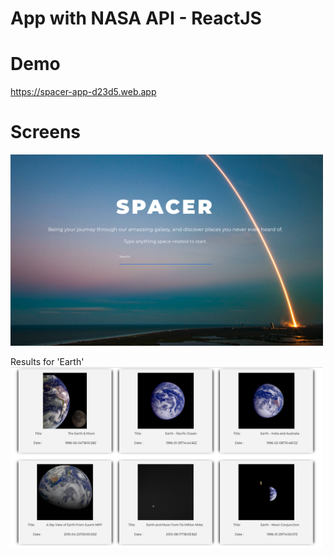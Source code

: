 # App with NASA API - ReactJS

# Demo
https://spacer-app-d23d5.web.app

# Screens
<img src = 'images/home.png' width=500>

Results for 'Earth'
<img src = 'images/results.png' width=500>
